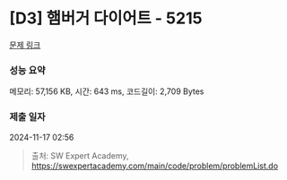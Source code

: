 # [D3] 햄버거 다이어트 - 5215 

[문제 링크](https://swexpertacademy.com/main/code/problem/problemDetail.do?contestProbId=AWT-lPB6dHUDFAVT) 

### 성능 요약

메모리: 57,156 KB, 시간: 643 ms, 코드길이: 2,709 Bytes

### 제출 일자

2024-11-17 02:56



> 출처: SW Expert Academy, https://swexpertacademy.com/main/code/problem/problemList.do